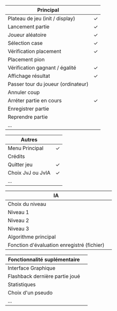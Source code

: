| Principal                                     |   |
| --------------------------------------------- | - |
| Plateau de jeu (init / display)               | ✓ |
| Lancement partie                              | ✓ |
| Joueur aléatoire                              | ✓ |
| Sélection case                                | ✓ |
| Vérification placement                        | ✓ |
| Placement pion                                |   |
| Vérification gagnant / égalité                | ✓ |
| Affichage résultat                            | ✓ |
| Passer tour du joueur (ordinateur)            |   |
| Annuler coup                                  |   |
| Arréter partie en cours                       | ✓ |
| Enregistrer partie                            |   |
| Reprendre partie                              |   |
| ...                                           |   |


| Autres                                        |   |
| --------------------------------------------- | - |
| Menu Principal                                | ✓ |
| Crédits                                       |   |
| Quitter jeu                                   | ✓ |
| Choix JvJ ou JvIA                             | ✓ |
| ...                                           |   |


| IA                                            |   |
| --------------------------------------------- | - |
| Choix du niveau                               |   |
| Niveau 1                                      |   |
| Niveau 2                                      |   |
| Niveau 3                                      |   |
| Algorithme principal                          |   |
| Fonction d'évaluation enregistré (fichier)    |   |


| Fonctionnalité suplémentaire                  |   |
| --------------------------------------------- | - |
| Interface Graphique                           |   |
| Flashback dernière partie joué                |   |
| Statistiques                                  |   |
| Choix d'un pseudo                             |   |
| ...                                           |   |